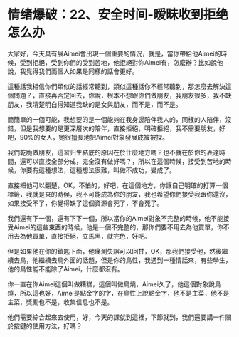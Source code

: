 # 情绪爆破：22、安全时间-暧昧收到拒绝怎么办

大家好，今天具有展Aimei會出現一個重要的情況，就是，當你帶給他Aimei的時候，受到拒絕，受到你們的受到苦地，他拒絕對你Aimei有，怎麼辦？比如說他說，我覺得我們兩個人如果是同樣的話會更好。

這種話我相信你們類似的話經常聽到，類似這種話你不經常聽到，那怎麼去解決這個問題？，直接再否定回去，你說，根本不想跟你們做朋友，我朋友很多，我不缺朋友，我清楚明白得知道我缺的是女與朋友，而不是，而不是。

簡簡單的一個可能，我想要的是一個能夠在我身邊陪伴我人的，同樣的人陪伴，沒錯，但是我想要的是更深層次的陪伴，直接拒絕，明確拒絕，我不需要朋友，好吧，90%的女人，她很擅長地把Aimei對象發展成被被探。

我們乾脆做朋友，這習归生結底的原因在於什麼地方嗎？也不就在於你的表達時間，還可以直接全部分成，完全沒有做好嗎？，所以在這個時候，接受到苦地的時候，你要有這種想法，這種想法很難，叫做不成功，變成了。

直接把他可以翻楚，OK，不怕的，好吧，在這個地方，你讓自己明確的打算一個標籤，我就是來的時候，我不可能成為你的朋友，我也希望你們接受我跟你還沒，如果接受不了，你覺得缺了這個資源會死了，不會死了。

我們還有下一個，還有下下一個，所以當你的Aimei對象不完整的時候，他不能接受Aimei的這些東西的時候，他是一個不完整的，那你們要不用去為他買單，你不用去為他買單，直接拒絕，立馬黑，就完色，好吧。

但是如果他在你的鎖匙下面，他痛測失誤可以回甘，OK，那我們接受他，然後繼續去鳥，他繼續去鳥外面的話題，但是你的鳥性，我遇到一種情話來，有些學生，他的鳥性能不能除了Aimei，什麼都沒有。

你一直在你Aimei這個叫做糟糕，這個叫做鳥燒，Aimei久了，他這個對象說鳥燒，所以這也好，Aimei是點金字的字，在鳥性上說點金字，他不是主菜，他不是主菜，獎勵也不是，收集信息也不是。

他們需要綜合起來去使用，好，今天的課就到這裡，下節就到，我們還要講一件關於按鍵的使用方法，好嗎？